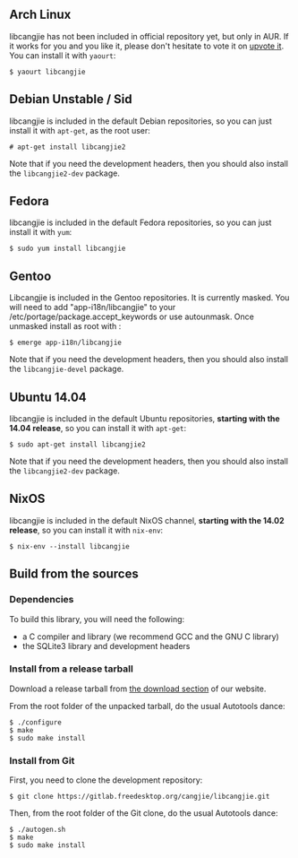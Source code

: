 ## Arch Linux

libcangjie has not been included in official repository yet, but only in AUR.
If it works for you and you like it, please don't hesitate to vote it on
[upvote it](https://aur.archlinux.org/packages/libcangjie/). You can install it
with `yaourt`:

```
$ yaourt libcangjie
```

## Debian Unstable / Sid

libcangjie is included in the default Debian repositories, so you can just
install it with `apt-get`, as the root user:

```
# apt-get install libcangjie2
```

Note that if you need the development headers, then you should also install
the `libcangjie2-dev` package.

## Fedora

libcangjie is included in the default Fedora repositories, so you can just
install it with `yum`:

```
$ sudo yum install libcangjie
```

## Gentoo

Libcangjie is included in the Gentoo repositories. It is currently masked.
You will need to add "app-i18n/libcangjie" to your /etc/portage/package.accept_keywords
or use autounmask. Once unmasked install as root with :

```
$ emerge app-i18n/libcangjie
```

Note that if you need the development headers, then you should also install
the `libcangjie-devel` package.

## Ubuntu 14.04

libcangjie is included in the default Ubuntu repositories, **starting with the
14.04 release**, so you can install it with `apt-get`:

```
$ sudo apt-get install libcangjie2
```

Note that if you need the development headers, then you should also install
the `libcangjie2-dev` package.

## NixOS

libcangjie is included in the default NixOS channel, **starting with the
14.02 release**, so you can install it with `nix-env`:

```
$ nix-env --install libcangjie
```

## Build from the sources

### Dependencies

To build this library, you will need the following:

* a C compiler and library (we recommend GCC and the GNU C library)
* the SQLite3 library and development headers

### Install from a release tarball

Download a release tarball from
[the download section](http://cangjians.github.io/downloads/libcangjie/) of
our website.

From the root folder of the unpacked tarball, do the usual Autotools dance:

```
$ ./configure
$ make
$ sudo make install
```

### Install from Git

First, you need to clone the development repository:

```
$ git clone https://gitlab.freedesktop.org/cangjie/libcangjie.git
```

Then, from the root folder of the Git clone, do the usual Autotools dance:

```
$ ./autogen.sh
$ make
$ sudo make install
```
